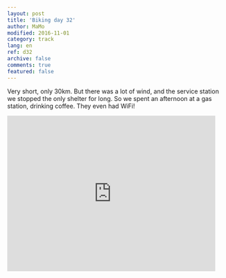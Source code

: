```yaml
---   
layout: post 
title: 'Biking day 32'  
author: MaMo 
modified: 2016-11-01
category: track 
lang: en 
ref: d32
archive: false 
comments: true 
featured: false 
--- 
```


 Very short, only 30km. But there was a lot of wind, and the service station we stopped the only shelter for long. So we spent an afternoon at a gas station, drinking coffee. They even had WiFi! 

<iframe width='480' height='360' src='http://track-kit.net/maps_s3/?v=embed&track=231938  
.gpx' frameborder='0' allowfullscreen></iframe>
